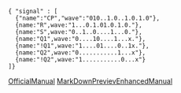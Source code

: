 ```wavedrom
{ "signal" : [ 
  {"name":"CP","wave":"010..1.0..1.0.1.0"},
  {name:"R",wave:"1...0.1.01.0.1.0."},
  {name:"S",wave:"0..1..0....1...0."},
  {name:"Q1",wave:"0....10....1...x."},
  {name:"!Q1",wave:"1....01....0..1x."},
  {name:"Q2",wave:"0...........1...x"},
  {name:"!Q2",wave:"1...........0...x"}
]} 
```
[OfficialManual](https://wavedrom.com/tutorial.html)
[MarkDownPrevievEnhancedManual](https://www.bookstack.cn/read/mpe/zh-cn-diagrams.md)